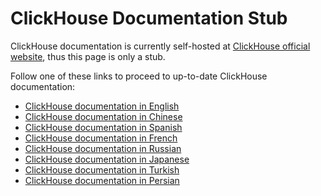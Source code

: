 # ClickHouse Documentation Stub

ClickHouse documentation is currently self-hosted at [ClickHouse official website](https://clickhouse.tech), thus this page is only a stub.

Follow one of these links to proceed to up-to-date ClickHouse documentation:

-   [ClickHouse documentation in English](https://clickhouse.tech/docs/en/)
-   [ClickHouse documentation in Chinese](https://clickhouse.tech/docs/zh/)
-   [ClickHouse documentation in Spanish](https://clickhouse.tech/docs/es/)
-   [ClickHouse documentation in French](https://clickhouse.tech/docs/fr/)
-   [ClickHouse documentation in Russian](https://clickhouse.tech/docs/ru/)
-   [ClickHouse documentation in Japanese](https://clickhouse.tech/docs/ja/)
-   [ClickHouse documentation in Turkish](https://clickhouse.tech/docs/tr/)
-   [ClickHouse documentation in Persian](https://clickhouse.tech/docs/fa/)
